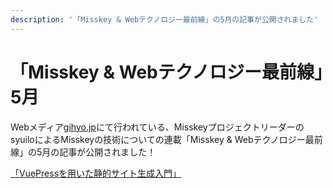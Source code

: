 ```yaml
---
description: '「Misskey & Webテクノロジー最前線」の5月の記事が公開されました'
---
```


# 「Misskey & Webテクノロジー最前線」5月

Webメディア[gihyo.jp](https://gihyo.jp/)にて行われている、MisskeyプロジェクトリーダーのsyuiloによるMisskeyの技術についての連載「Misskey & Webテクノロジー最前線」の5月の記事が公開されました！

[「VuePressを用いた静的サイト生成入門」](https://gihyo.jp/article/2023/05/misskey-03?summary)
